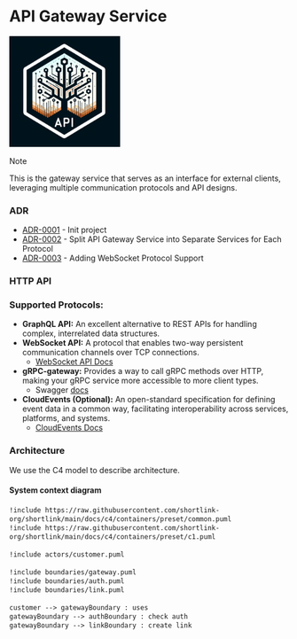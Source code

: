 # API Gateway Service

<img width='200' height='200' src="./docs/public/logo.webp">

> [!NOTE]
> This is the gateway service that serves as an interface for external clients, 
> leveraging multiple communication protocols and API designs.

### ADR

- [ADR-0001](./docs/ADR/decisions/0001-init.md) - Init project
- [ADR-0002](./docs/ADR/decisions/0002-split-api-gateway-service-into-separate-services-for-each-protocol.md) - Split API Gateway Service into Separate Services for Each Protocol
- [ADR-0003](./docs/ADR/decisions/0003-adding-websocket-protocol-support.md) - Adding WebSocket Protocol Support

### HTTP API

### Supported Protocols:

- **GraphQL API:** An excellent alternative to REST APIs for handling complex, interrelated data structures.
- **WebSocket API:** A protocol that enables two-way persistent communication channels over TCP connections.
    - [WebSocket API Docs](./gateways/ws/README.md)
- **gRPC-gateway:** Provides a way to call gRPC methods over HTTP, making your gRPC service more accessible to more client types.
    - Swagger [docs](./docs/server/v1/grpc_api.swagger.yaml)
- **CloudEvents (Optional):** An open-standard specification for defining event data in a common way, facilitating interoperability across services, platforms, and systems.
    - [CloudEvents Docs](https://cloudevents.io/)

### Architecture

We use the C4 model to describe architecture.

#### System context diagram

```plantuml
!include https://raw.githubusercontent.com/shortlink-org/shortlink/main/docs/c4/containers/preset/common.puml
!include https://raw.githubusercontent.com/shortlink-org/shortlink/main/docs/c4/containers/preset/c1.puml

!include actors/customer.puml

!include boundaries/gateway.puml
!include boundaries/auth.puml
!include boundaries/link.puml

customer --> gatewayBoundary : uses
gatewayBoundary --> authBoundary : check auth
gatewayBoundary --> linkBoundary : create link
```
